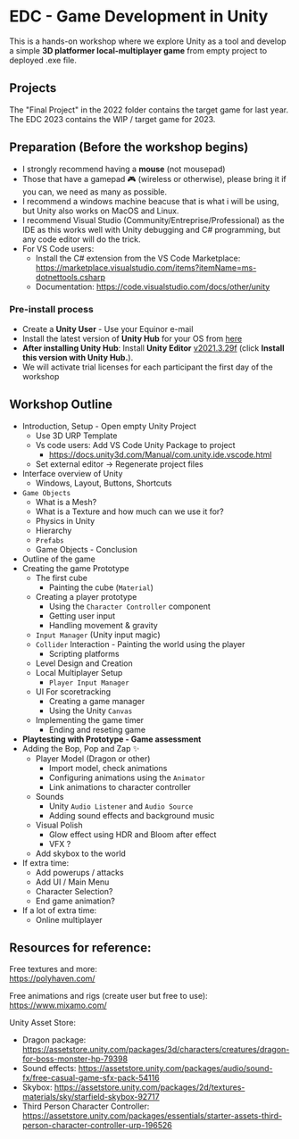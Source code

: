 # EDC - Game Development in Unity

This is a hands-on workshop where we explore Unity as a tool and develop a simple **3D platformer local-multiplayer game** from empty project to deployed .exe file.

## Projects

The "Final Project" in the 2022 folder contains the target game for last year.  
The EDC 2023 contains the WIP / target game for 2023.

## Preparation (Before the workshop begins)

- I strongly recommend having a **mouse** (not mousepad)
- Those that have a gamepad 🎮 (wireless or otherwise), please bring it if you can, we need as many as possible.
- I recommend a windows machine beacuse that is what i will be using, but Unity also works on MacOS and Linux.
- I recommend Visual Studio (Community/Entreprise/Professional) as the IDE as this works well with Unity debugging and C# programming, but any code editor will do the trick.
- For VS Code users:
  - Install the C# extension from the VS Code Marketplace: https://marketplace.visualstudio.com/items?itemName=ms-dotnettools.csharp
  - Documentation: https://code.visualstudio.com/docs/other/unity

### Pre-install process

- Create a **Unity User** - Use your Equinor e-mail
- Install the latest version of **Unity Hub** for your OS from [here](https://unity.com/download)
- **After installing Unity Hub**: Install **Unity Editor** [v2021.3.29f](https://unity.com/releases/editor/whats-new/2021.3.29) (click **Install this version with Unity Hub.**).
- We will activate trial licenses for each participant the first day of the workshop

## Workshop Outline

- Introduction, Setup - Open empty Unity Project
  - Use 3D URP Template
  - Vs code users: Add VS Code Unity Package to project
    - https://docs.unity3d.com/Manual/com.unity.ide.vscode.html
  - Set external editor -> Regenerate project files
- Interface overview of Unity
  - Windows, Layout, Buttons, Shortcuts
- `Game Objects`
  - What is a Mesh?
  - What is a Texture and how much can we use it for?
  - Physics in Unity
  - Hierarchy
  - `Prefabs`
  - Game Objects - Conclusion
- Outline of the game
- Creating the game Prototype
  - The first cube
    - Painting the cube (`Material`)
  - Creating a player prototype
    - Using the `Character Controller` component
    - Getting user input
    - Handling movement & gravity
  - `Input Manager` (Unity input magic)
  - `Collider` Interaction - Painting the world using the player
    - Scripting platforms
  - Level Design and Creation
  - Local Multiplayer Setup
    - `Player Input Manager`
  - UI For scoretracking
    - Creating a game manager
    - Using the Unity `Canvas`
  - Implementing the game timer
    - Ending and reseting game
- **Playtesting with Prototype - Game assessment**
- Adding the Bop, Pop and Zap ✨
  - Player Model (Dragon or other)
    - Import model, check animations
    - Configuring animations using the `Animator`
    - Link animations to character controller
  - Sounds
    - Unity `Audio Listener` and `Audio Source`
    - Adding sound effects and background music
  - Visual Polish
    - Glow effect using HDR and Bloom after effect
    - VFX ?
  - Add skybox to the world
- If extra time:
  - Add powerups / attacks
  - Add UI / Main Menu
  - Character Selection?
  - End game animation?
- If a lot of extra time:
  - Online multiplayer

## Resources for reference:

Free textures and more:  
https://polyhaven.com/

Free animations and rigs (create user but free to use):  
https://www.mixamo.com/

Unity Asset Store:

- Dragon package: https://assetstore.unity.com/packages/3d/characters/creatures/dragon-for-boss-monster-hp-79398
- Sound effects: https://assetstore.unity.com/packages/audio/sound-fx/free-casual-game-sfx-pack-54116
- Skybox: https://assetstore.unity.com/packages/2d/textures-materials/sky/starfield-skybox-92717
- Third Person Character Controller: https://assetstore.unity.com/packages/essentials/starter-assets-third-person-character-controller-urp-196526
